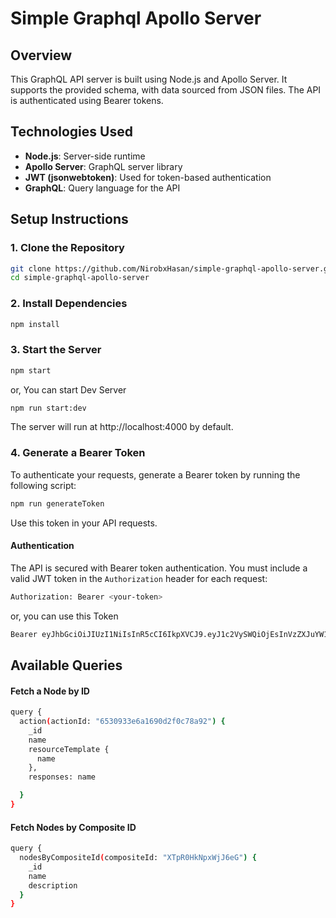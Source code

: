 # Simple Graphql Apollo Server

## Overview

This GraphQL API server is built using Node.js and Apollo Server. It supports the provided schema, with data sourced from JSON files. The API is authenticated using Bearer tokens.

## Technologies Used

- **Node.js**: Server-side runtime
- **Apollo Server**: GraphQL server library
- **JWT (jsonwebtoken)**: Used for token-based authentication
- **GraphQL**: Query language for the API

## Setup Instructions

### 1. Clone the Repository

```bash
git clone https://github.com/NirobxHasan/simple-graphql-apollo-server.git
cd simple-graphql-apollo-server
```

### 2. Install Dependencies

```bash
npm install
```

### 3. Start the Server

```bash
npm start
```

or, You can start Dev Server

```bash
npm run start:dev
```

The server will run at http://localhost:4000 by default.

### 4. Generate a Bearer Token

To authenticate your requests, generate a Bearer token by running the following script:

```bash
npm run generateToken
```

Use this token in your API requests.

#### Authentication

The API is secured with Bearer token authentication. You must include a valid JWT token in the `Authorization` header for each request:

```bash
Authorization: Bearer <your-token>
```

or, you can use this Token

```bash
Bearer eyJhbGciOiJIUzI1NiIsInR5cCI6IkpXVCJ9.eyJ1c2VySWQiOjEsInVzZXJuYW1lIjoidGhlcmVkaXQiLCJyb2xlIjoiYWRtaW4iLCJpYXQiOjE3Mjg3MjMwODl9.der-VFjad6dGVImSju8l7QH558ehJjYfPt0G0w5qWUc
```

## Available Queries

#### Fetch a Node by ID

```bash
query {
  action(actionId: "6530933e6a1690d2f0c78a92") {
    _id
    name
    resourceTemplate {
      name
    },
    responses: name

  }
}
```

#### Fetch Nodes by Composite ID

```bash
query {
  nodesByCompositeId(compositeId: "XTpR0HkNpxWjJ6eG") {
    _id
    name
    description
  }
}
```
